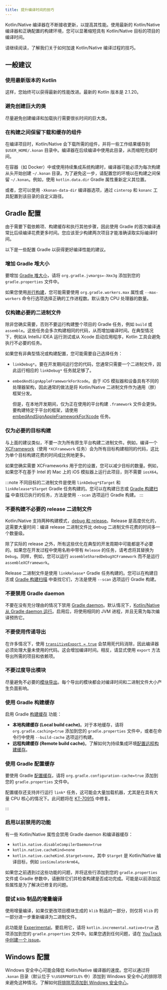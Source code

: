 ```yaml
---
title: 提升编译时间的技巧
---
```

<show-structure depth="1"/>

Kotlin/Native 编译器在不断接收更新，以提高其性能。使用最新的 Kotlin/Native 编译器和正确配置的构建环境，您可以显著缩短具有 Kotlin/Native 目标的项目的编译时间。

请继续阅读，了解我们关于如何加速 Kotlin/Native 编译过程的技巧。

## 一般建议

### 使用最新版本的 Kotlin

这样，您始终可以获得最新的性能改进。最新的 Kotlin 版本是 2.1.20。

### 避免创建巨大的类

尽量避免创建编译和加载执行需要很长时间的巨大类。

### 在构建之间保留下载和缓存的组件

在编译项目时，Kotlin/Native 会下载所需的组件，并将一些工作结果缓存到 `$USER_HOME/.konan` 目录中。编译器在后续编译中使用此目录，从而缩短完成时间。

在容器（如 Docker）中或使用持续集成系统构建时，编译器可能必须为每次构建从头开始创建 `~/.konan` 目录。为了避免这一步，请配置您的环境以在构建之间保留 `~/.konan`。例如，使用 `kotlin.data.dir` Gradle 属性重新定义其位置。

或者，您可以使用 `-Xkonan-data-dir` 编译器选项，通过 `cinterop` 和 `konanc` 工具配置到该目录的自定义路径。

## Gradle 配置

由于需要下载依赖项、构建缓存和执行其他步骤，因此使用 Gradle 的首次编译通常比后续编译花费更多时间。您应该至少构建两次项目才能准确读取实际编译时间。

以下是一些配置 Gradle 以获得更好编译性能的建议。

### 增加 Gradle 堆大小

要增加 [Gradle 堆大小](https://docs.gradle.org/current/userguide/performance.html#adjust_the_daemons_heap_size)，请将 `org.gradle.jvmargs=-Xmx3g` 添加到您的 `gradle.properties` 文件中。

如果您使用[并行构建](https://docs.gradle.org/current/userguide/performance.html#parallel_execution)，您可能需要使用 `org.gradle.workers.max` 属性或 `--max-workers` 命令行选项选择正确的工作进程数。默认值为 CPU 处理器的数量。

### 仅构建必要的二进制文件

除非您确实需要，否则不要运行构建整个项目的 Gradle 任务，例如 `build` 或 `assemble`。这些任务会多次构建相同的代码，从而增加编译时间。在典型情况下，例如从 IntelliJ IDEA 运行测试或从 Xcode 启动应用程序，Kotlin 工具会避免执行不必要的任务。

如果您有非典型情况或构建配置，您可能需要自己选择任务：

* `linkDebug*`。要在开发期间运行您的代码，您通常只需要一个二进制文件，因此运行相应的 `linkDebug*` 任务就足够了。
* `embedAndSignAppleFrameworkForXcode`。由于 iOS 模拟器和设备具有不同的处理器架构，因此通常的做法是将 Kotlin/Native 二进制文件作为通用（胖）框架分发。

  但是，在本地开发期间，仅为正在使用的平台构建 `.framework` 文件会更快。要构建特定于平台的框架，请使用 [embedAndSignAppleFrameworkForXcode](multiplatform-direct-integration#connect-the-framework-to-your-project) 任务。

### 仅为必要的目标构建

与上面的建议类似，不要一次为所有原生平台构建二进制文件。例如，编译一个 [XCFramework](multiplatform-build-native-binaries#build-xcframeworks)（使用 `*XCFramework` 任务）会为所有目标构建相同的代码，这比为单个目标构建花费的时间成比例地更多。

如果您确实需要 XCFrameworks 用于您的设置，您可以减少目标的数量。例如，如果您不在基于 Intel 的 Mac 上的 iOS 模拟器上运行此项目，则不需要 `iosX64`。

:::note
不同目标的二进制文件是使用 `linkDebug*$Target` 和 `linkRelease*$Target` Gradle 任务构建的。您可以在构建日志或 [Gradle 构建扫描](https://docs.gradle.org/current/userguide/build_scans.html) 中查找已执行的任务，方法是使用 `--scan` 选项运行 Gradle 构建。
:::

### 不要构建不必要的 release 二进制文件

Kotlin/Native 支持两种构建模式，[debug 和 release](multiplatform-build-native-binaries#declare-binaries)。Release 是高度优化的，这需要大量时间：编译 release 二进制文件比 debug 二进制文件花费的时间多一个数量级。

除了实际的 release 之外，所有这些优化在典型的开发周期中可能都是不必要的。如果您在开发过程中使用名称中带有 `Release` 的任务，请考虑将其替换为 `Debug`。同样，例如，您可以运行 `assembleSharedDebugXCFramework` 而不是运行 `assembleXCFramework`。

Release 二进制文件是使用 `linkRelease*` Gradle 任务构建的。您可以在构建日志或 [Gradle 构建扫描](https://docs.gradle.org/current/userguide/build_scans.html) 中查找它们，方法是使用 `--scan` 选项运行 Gradle 构建。

### 不要禁用 Gradle daemon

不要在没有充分理由的情况下禁用 [Gradle daemon](https://docs.gradle.org/current/userguide/gradle_daemon.html)。默认情况下，[Kotlin/Native 从 Gradle daemon 运行](https://blog.jetbrains.com/kotlin/2020/03/kotlin-1-3-70-released/#kotlin-native)。启用后，将使用相同的 JVM 进程，并且无需为每次编译预热它。

### 不要使用传递导出

在许多情况下，使用 [`transitiveExport = true`](multiplatform-build-native-binaries#export-dependencies-to-binaries) 会禁用死代码消除，因此编译器必须处理大量未使用的代码。这会增加编译时间。相反，请显式使用 `export` 方法导出所需的项目和依赖项。

### 不要过度导出模块

尽量避免不必要的[模块导出](multiplatform-build-native-binaries#export-dependencies-to-binaries)。每个导出的模块都会对编译时间和二进制文件大小产生负面影响。

### 使用 Gradle 构建缓存

启用 Gradle [构建缓存](https://docs.gradle.org/current/userguide/build_cache.html) 功能：

* **本地构建缓存 (Local build cache)**。对于本地缓存，请将 `org.gradle.caching=true` 添加到您的 `gradle.properties` 文件中，或者在命令行中使用 `--build-cache` 选项运行构建。
* **远程构建缓存 (Remote build cache)**。了解如何为持续集成环境[配置远程构建缓存](https://docs.gradle.org/current/userguide/build_cache.html#sec:build_cache_configure_remote)。

### 使用 Gradle 配置缓存

要使用 Gradle [配置缓存](https://docs.gradle.org/current/userguide/configuration_cache.html)，请将 `org.gradle.configuration-cache=true` 添加到您的 `gradle.properties` 文件中。

配置缓存还支持并行运行 `link*` 任务，这可能会大量加载机器，尤其是在具有大量 CPU 核心的情况下。此问题将在 [KT-70915](https://youtrack.jetbrains.com/issue/KT-70915) 中修复。

:::

### 启用以前禁用的功能

有一些 Kotlin/Native 属性会禁用 Gradle daemon 和编译器缓存：

* `kotlin.native.disableCompilerDaemon=true`
* `kotlin.native.cacheKind=none`
* `kotlin.native.cacheKind.$target=none`，其中 `$target` 是 Kotlin/Native 编译目标，例如 `iosSimulatorArm64`。

如果您之前遇到过这些功能的问题，并将这些行添加到您的 `gradle.properties` 文件或 Gradle 参数中，请删除它们并检查构建是否成功完成。可能是以前添加这些属性是为了解决已修复的问题。

### 尝试 klib 制品的增量编译

使用增量编译，如果仅更改项目模块生成的 `klib` 制品的一部分，则仅将 `klib` 的一部分进一步重新编译为二进制文件。

此功能是 [Experimental](components-stability#stability-levels-explained)。要启用它，请将 `kotlin.incremental.native=true` 选项添加到您的 `gradle.properties` 文件中。如果您遇到任何问题，请在 [YouTrack 中创建一个 issue](https://kotl.in/issue)。

## Windows 配置

Windows 安全中心可能会降低 Kotlin/Native 编译器的速度。您可以通过将 `.konan` 目录（默认位于 `%\USERPROFILE%` 中）添加到 Windows 安全中心的排除项来避免这种情况。了解如何[将排除项添加到 Windows 安全中心](https://support.microsoft.com/en-us/windows/add-an-exclusion-to-windows-security-811816c0-4dfd-af4a-47e4-c301afe13b26)。